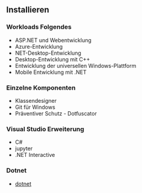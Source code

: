 ## Installieren

### Workloads Folgendes

* ASP.NET und Webentwicklung
* Azure-Entwicklung
* NET-Desktop-Entwicklung
* Desktop-Entwicklung mit C++
* Entwicklung der universellen Windows-Plattform
* Mobile Entwicklung mit .NET

### Einzelne Komponenten

* Klassendesigner
* Git für Windows
* Präventiver Schutz - Dotfuscator

### Visual Studio Erweiterung

* C#
* jupyter
* .NET Interactive


### Dotnet

* [dotnet](https://dotnet.microsoft.com/en-us/download/dotnet)